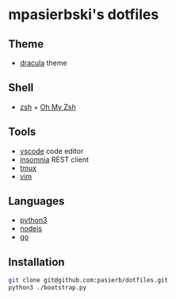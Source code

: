 # mpasierbski's dotfiles

## Theme

- [dracula](https://draculatheme.com/) theme

## Shell

- [zsh](https://github.com/ohmyzsh/ohmyzsh/wiki/Installing-ZSH) + [Oh My Zsh](https://github.com/ohmyzsh/ohmyzsh)

## Tools

- [vscode](https://code.visualstudio.com/) code editor
- [insomnia](https://insomnia.rest/) REST client
- [tmux](https://github.com/tmux/tmux)
- [vim](https://www.vim.org/download.php)

## Languages

- [python3](https://www.python.org/downloads/)
- [nodejs](https://github.com/nvm-sh/nvm)
- [go](https://golang.org/dl/)

## Installation

```bash
git clone git@github.com:pasierb/dotfiles.git
python3 ./bootstrap.py
```
